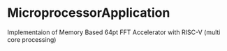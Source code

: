 # MicroprocessorApplication
Implementaion of Memory Based 64pt FFT Accelerator with RISC-V (multi core processing)
